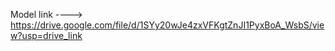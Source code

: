 Model link ----> https://drive.google.com/file/d/1SYy20wJe4zxVFKgtZnJI1PyxBoA_WsbS/view?usp=drive_link
